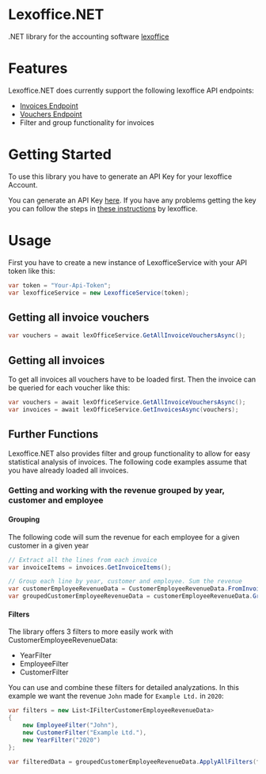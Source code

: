 # Lexoffice.NET
.NET library for the accounting software [lexoffice](https://www.lexoffice.de/)

# Features
Lexoffice.NET does currently support the following lexoffice API endpoints:
- [Invoices Endpoint](https://developers.lexoffice.io/docs/#invoices-endpoint)
- [Vouchers Endpoint](https://developers.lexoffice.io/docs/#vouchers-endpoint)
- Filter and group functionality for invoices

# Getting Started
To use this library you have to generate an API Key for your lexoffice Account. 

You can generate an API Key [here](https://app.lexoffice.de/addons/public-api). If you have any problems getting the key you can follow the steps in [these instructions](https://app.lexoffice.de/addons/public-api) by lexoffice.

# Usage
First you have to create a new instance of LexofficeService with your API token like this:

```csharp
var token = "Your-Api-Token";
var lexofficeService = new LexofficeService(token);
```

## Getting all invoice vouchers
```csharp
var vouchers = await lexOfficeService.GetAllInvoiceVouchersAsync();
```

## Getting all invoices
To get all invoices all vouchers have to be loaded first. Then the invoice can be queried for each voucher like this:
```csharp
var vouchers = await lexOfficeService.GetAllInvoiceVouchersAsync();
var invoices = await lexOfficeService.GetInvoicesAsync(vouchers);
```
## Further Functions
Lexoffice.NET also provides filter and group functionality to allow for easy statistical analysis of invoices. The following code examples assume that you have already loaded all invoices.

### Getting and working with the revenue grouped by year, customer and employee

#### Grouping

The following code will sum the revenue for each employee for a given customer in a given year
```csharp
// Extract all the lines from each invoice
var invoiceItems = invoices.GetInvoiceItems();

// Group each line by year, customer and employee. Sum the revenue
var customerEmployeeRevenueData = CustomerEmployeeRevenueData.FromInvoiceItems(invoiceItems.ToList());
var groupedCustomerEmployeeRevenueData = customerEmployeeRevenueData.GroupByCustomerAndEmployee();
```

#### Filters

The library offers 3 filters to more easily work with CustomerEmployeeRevenueData:
- YearFilter
- EmployeeFilter
- CustomerFilter

You can use and combine these filters for detailed analyzations. In this example we want the revenue `John` made for `Example Ltd.` in `2020`:

```csharp
var filters = new List<IFilterCustomerEmployeeRevenueData>
{
    new EmployeeFilter("John"),
    new CustomerFilter("Example Ltd."),
    new YearFilter("2020")
};

var filteredData = groupedCustomerEmployeeRevenueData.ApplyAllFilters(filters);
```

